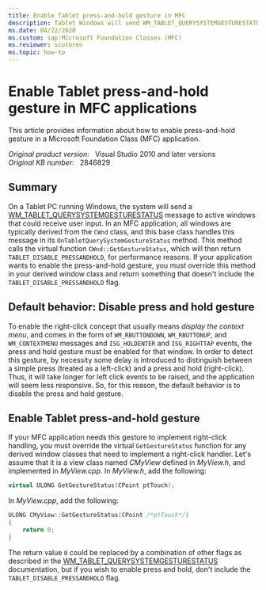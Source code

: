 ```yaml
---
title: Enable Tablet press-and-hold gesture in MFC
description: Tablet Windows will send WM_TABLET_QUERYSYSTEMGESTURESTATUS message to inquire about gestures desired. By default, MFC will disable the press-and-hold gesture. There is an easy way to enable that.
ms.date: 04/22/2020
ms.custom: sap:Microsoft Foundation Classes (MFC)
ms.reviewer: scotbren
ms.topic: how-to
---
```

# Enable Tablet press-and-hold gesture in MFC applications

This article provides information about how to enable press-and-hold gesture in a Microsoft Foundation Class (MFC) application.

_Original product version:_ &nbsp; Visual Studio 2010 and later versions  
_Original KB number:_ &nbsp; 2846829

## Summary

On a Tablet PC running Windows, the system will send a
[WM_TABLET_QUERYSYSTEMGESTURESTATUS](/windows/win32/tablet/wm-tablet-querysystemgesturestatus-message) message to active windows that could receive user input. In an MFC application, all windows are typically derived from the `CWnd` class, and this base class handles this message in its `OnTabletQuerySystemGestureStatus` method. This method calls the virtual function `CWnd::GetGestureStatus`, which will then return `TABLET_DISABLE_PRESSANDHOLD`, for performance reasons. If your application wants to enable the press-and-hold gesture, you must override this method in your derived window class and return something that doesn't include the `TABLET_DISABLE_PRESSANDHOLD` flag.

## Default behavior: Disable press and hold gesture

To enable the right-click concept that usually means *display the context menu*, and comes in the form of `WM_RBUTTONDOWN`, `WM_RBUTTONUP`, and `WM_CONTEXTMENU` messages and `ISG_HOLDENTER` and `ISG_RIGHTTAP` events, the press and hold gesture must be enabled for that window. In order to detect this gesture, by necessity some delay is introduced to distinguish between a simple press (treated as a left-click) and a press and hold (right-click). Thus, it will take longer for left click events to be raised, and the application will seem less responsive. So, for this reason, the default behavior is to disable the press and hold gesture.

## Enable Tablet press-and-hold gesture

If your MFC application needs this gesture to implement right-click handling, you must override the virtual `GetGestureStatus` function for any derived window classes that need to implement a right-click handler. Let's assume that it is a view class named *CMyView* defined in *MyView.h*, and implemented in *MyView.cpp*. In *MyView.h*, add the following:

```cpp
virtual ULONG GetGestureStatus(CPoint ptTouch);
```

In *MyView.cpp*, add the following:

```cpp
ULONG CMyView::GetGestureStatus(CPoint /*ptTouch*/)
{
    return 0;
}
```

The return value `0` could be replaced by a combination of other flags as described in the [WM_TABLET_QUERYSYSTEMGESTURESTATUS](/windows/win32/tablet/wm-tablet-querysystemgesturestatus-message) documentation, but if you wish to enable press and hold, don't include the `TABLET_DISABLE_PRESSANDHOLD` flag.
